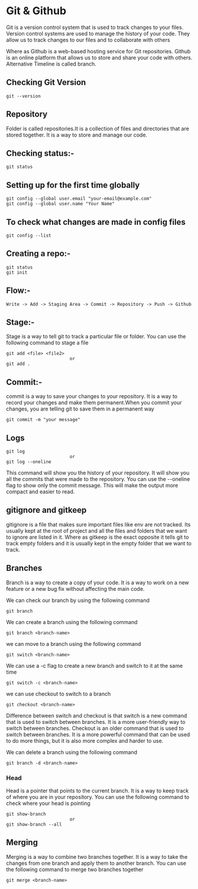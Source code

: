 # Git & Github

Git is a version control system that is used to track changes to your files.
Version control systems are used to manage the history of your code. They allow us to track changes to our files and to collaborate with others

Where as Github is a web-based hosting service for Git repositories. Github is an online platform that allows us to store and share your code with others.
Alternative Timeline is called branch.

## Checking Git Version

    git --version

## Repository

Folder is called repositories.It is a collection of files and directories that are stored together. It is a way to store and manage our code.

## Checking status:-

    git status

## Setting up for the first time globally

    git config --global user.email "your-email@example.com"
    git config --global user.name "Your Name"

## To check what changes are made in config files

    git config --list

## Creating a repo:-

    git status
    git init

## Flow:-

    Write -> Add -> Staging Area -> Commit -> Repository -> Push -> Github

## Stage:-

Stage is a way to tell git to track a particular file or folder. You can use the following command to stage a file

    git add <file> <file2> 
                            or
    git add .

## Commit:-

commit is a way to save your changes to your repository. It is a way to record your changes and make them permanent.When you commit your changes, you are telling git to save them in a permanent way

    git commit -m "your message"

## Logs

    git log
                            or
    git log --oneline

This command will show you the history of your repository. It will show you all the commits that were made to the repository. You can use the --oneline flag to show only the commit message. This will make the output more compact and easier to read.

## gitignore and gitkeep

gitignore is a file that makes sure important files like env are not tracked.
Its usually kept at the root of project and all the files and folders that we want to ignore are listed in it.
Where as gitkeep is the exact opposite it tells git to track empty folders and it is usually kept in the empty folder that we want to track.

## Branches

Branch is a way to create a copy of your code. It is a way to work on a new feature or a new bug fix without affecting the main code.

We can check our branch by using the following command

    git branch

We can create a branch using the following command

    git branch <branch-name>

we can move to a branch using the following command

    git switch <branch-name>

We can use a -c flag to create a new branch and switch to it at the same time

    git switch -c <branch-name>

we can use checkout to switch to a branch

    git checkout <branch-name>

Difference between switch and checkout is that switch is a new command that is used to switch between branches. It is a more user-friendly way to switch between branches. Checkout is an older command that is used to switch between branches. It is a more powerful command that can be used to do more things, but it is also more complex and harder to use.

We can delete a branch using the following command

    git branch -d <branch-name>

### Head

Head is a pointer that points to the current branch. It is a way to keep track of where you are in your repository. You can use the following command to check where your head is pointing

    git show-branch
                            or
    git show-branch --all

## Merging

Merging is a way to combine two branches together. It is a way to take the changes from one branch and apply them to another branch. You can use the following command to merge two branches together

    git merge <branch-name>
